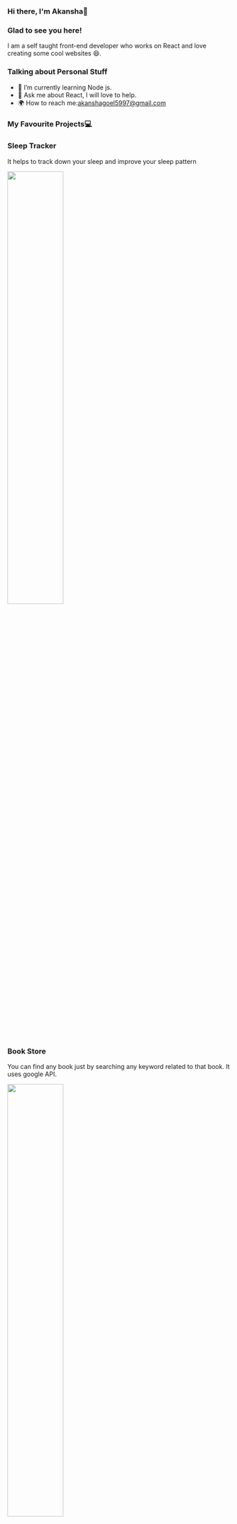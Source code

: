 ### Hi there, I'm Akansha👋

### Glad to see you here!

I am a self taught front-end developer who works on React and love creating some cool websites 😄.

### Talking about Personal Stuff

- 🌱 I’m currently learning Node js.
- 💬 Ask me about React, I will love to help.
- 🌍 How to reach me:akanshagoel5997@gmail.com 


### My Favourite Projects💻

### Sleep Tracker
It helps to track down your sleep and improve your sleep pattern

<img src= "https://user-images.githubusercontent.com/22341724/139527922-5fa11d7e-fa93-4972-843d-f33bf571ae58.png" width = "50%" />

### Book Store
You can find any book just by searching any keyword related to that book. It uses google API.

<img src="https://user-images.githubusercontent.com/22341724/139527935-5eaa8891-258b-4d52-b470-d5beb1652653.png" width="50%"/>


### Code Editor
It is just like code pen you can write your code and see the result below.
<img src="https://user-images.githubusercontent.com/22341724/139527937-67f1eac2-a4c1-4a7d-8b00-7cb0fa300bc5.png" width ="50%"/>


